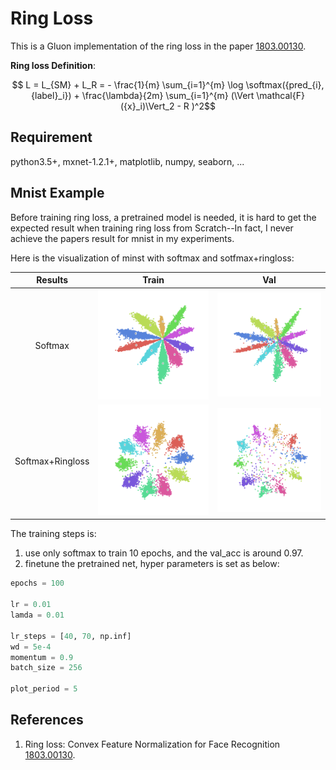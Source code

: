 # Ring Loss
This is a Gluon implementation of the ring loss in the paper [1803.00130](https://arxiv.org/abs/1803.00130).

**Ring loss Definition**:

```math
 L = L_{SM} + L_R = - \frac{1}{m} \sum_{i=1}^{m} \log \softmax({pred_{i},{label}_i}) + \frac{\lambda}{2m} \sum_{i=1}^{m} (\Vert \mathcal{F}({x}_i)\Vert_2 - R )^2
```

## Requirement
python3.5+, mxnet-1.2.1+, matplotlib, numpy, seaborn, ...

## Mnist Example
Before training ring loss, a pretrained model is needed, 
it is hard to get the expected result when training ring loss from Scratch--In fact, 
I never achieve the papers result for mnist in my experiments.

Here is the visualization of minst with softmax and sotfmax+ringloss:

|Results|Train|Val |
|:---:  |:---:|:---:|
|Softmax|<img src="resources/softmax-train-epoch95.png"/>|<img src="resources/softmax-val-epoch95.png"/>|
|Softmax+Ringloss|<img src="resources/ringloss-train-epoch95.png"/>|<img src="resources/ringloss-val-epoch95.png"/>|


The training steps is:
1. use only softmax to train 10 epochs, and the val_acc is around 0.97.
2. finetune the pretrained net, hyper parameters is set as below:
```python
epochs = 100

lr = 0.01
lamda = 0.01

lr_steps = [40, 70, np.inf]
wd = 5e-4
momentum = 0.9
batch_size = 256

plot_period = 5
```

## References
1. Ring loss: Convex Feature Normalization for Face Recognition [1803.00130](https://arxiv.org/abs/1803.00130).
